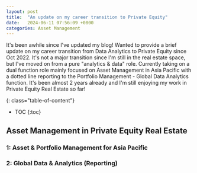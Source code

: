 ```yaml
---
layout: post
title:  "An update on my career transition to Private Equity"
date:   2024-06-11 07:56:09 +0800
categories: Asset Management
---
```


It's been awhile since I've updated my blog! Wanted to provide a brief update on my career transition from Data Analytics to Private Equity since Oct 2022. It's not a major transition since I'm still in the real estate space, but I've moved on from a pure "analytics & data" role. Currently taking on a dual function role mainly focused on Asset Management in Asia Pacific with a dotted line reporting to the Portfolio Management - Global Data Analytics function. It's been almost 2 years already and I'm still enjoying my work in Private Equity Real Estate so far!     

{: class="table-of-content"}
* TOC
{:toc}

## Asset Management in Private Equity Real Estate


### 1: Asset & Portfolio Management for Asia Pacific


### 2: Global Data & Analytics (Reporting)
